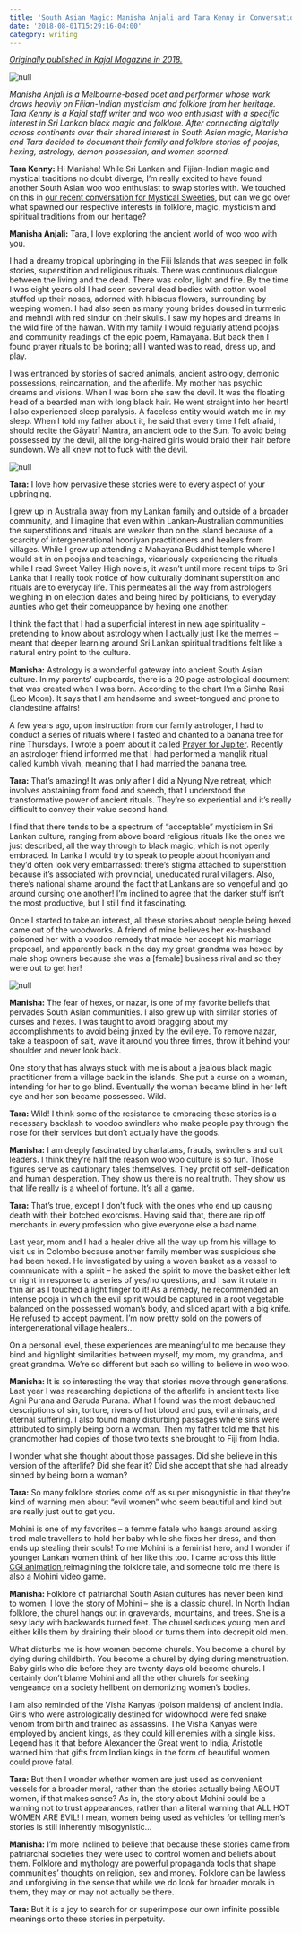 ```yaml
---
title: 'South Asian Magic: Manisha Anjali and Tara Kenny in Conversation'
date: '2018-08-01T15:29:16-04:00'
category: writing
---
```

[_Originally published in Kajal Magazine in 2018._](https://www.kajalmag.com/south-asian-magic-manisha-anjali/)

![null](/img/snakes.jpg)

_Manisha Anjali is a Melbourne-based poet and performer whose work draws heavily on Fijian-Indian mysticism and folklore from her heritage. Tara Kenny is a Kajal staff writer and woo woo enthusiast with a specific interest in Sri Lankan black magic and folklore. After connecting digitally across continents over their shared interest in South Asian magic, Manisha and Tara decided to document their family and folklore stories of poojas, hexing, astrology, demon possession, and women scorned._

**Tara Kenny:** Hi Manisha! While Sri Lankan and Fijian-Indian magic and mystical traditions no doubt diverge, I’m really excited to have found another South Asian woo woo enthusiast to swap stories with. We touched on this in [our recent conversation for Mystical Sweeties](https://soundcloud.com/tara-kenny-5/mystical-sweeties-3), but can we go over what spawned our respective interests in folklore, magic, mysticism and spiritual traditions from our heritage?

**Manisha Anjali:** Tara, I love exploring the ancient world of woo woo with you.

I had a dreamy tropical upbringing in the Fiji Islands that was seeped in folk stories, superstition and religious rituals. There was continuous dialogue between the living and the dead. There was color, light and fire. By the time I was eight years old I had seen several dead bodies with cotton wool stuffed up their noses, adorned with hibiscus flowers, surrounding by weeping women. I had also seen as many young brides doused in turmeric and mehndi with red sindur on their skulls. I saw my hopes and dreams in the wild fire of the hawan. With my family I would regularly attend poojas and community readings of the epic poem, Ramayana. But back then I found prayer rituals to be boring; all I wanted was to read, dress up, and play.

I was entranced by stories of sacred animals, ancient astrology, demonic possessions, reincarnation, and the afterlife. My mother has psychic dreams and visions. When I was born she saw the devil. It was the floating head of a bearded man with long black hair. He went straight into her heart! I also experienced sleep paralysis. A faceless entity would watch me in my sleep. When I told my father about it, he said that every time I felt afraid, I should recite the Gāyatrī Mantra, an ancient ode to the Sun. To avoid being possessed by the devil, all the long-haired girls would braid their hair before sundown. We all knew not to fuck with the devil.

![null](/img/manisha.jpg)

**Tara:** I love how pervasive these stories were to every aspect of your upbringing.

I grew up in Australia away from my Lankan family and outside of a broader community, and I imagine that even within Lankan-Australian communities the superstitions and rituals are weaker than on the island because of a scarcity of intergenerational hooniyan practitioners and healers from villages. While I grew up attending a Mahayana Buddhist temple where I would sit in on poojas and teachings, vicariously experiencing the rituals while I read Sweet Valley High novels, it wasn’t until more recent trips to Sri Lanka that I really took notice of how culturally dominant superstition and rituals are to everyday life. This permeates all the way from astrologers weighing in on election dates and being hired by politicians, to everyday aunties who get their comeuppance by hexing one another.

I think the fact that I had a superficial interest in new age spirituality – pretending to know about astrology when I actually just like the memes – meant that deeper learning around Sri Lankan spiritual traditions felt like a natural entry point to the culture.

**Manisha:** Astrology is a wonderful gateway into ancient South Asian culture. In my parents’ cupboards, there is a 20 page astrological document that was created when I was born. According to the chart I’m a Simha Rasi (Leo Moon). It says that I am handsome and sweet-tongued and prone to clandestine affairs!

 A few years ago, upon instruction from our family astrologer, I had to conduct a series of rituals where I fasted and chanted to a banana tree for nine Thursdays. I wrote a poem about it called [Prayer for Jupiter](http://www.blackmailpress.com/MA37.html). Recently an astrologer friend informed me that I had performed a manglik ritual called kumbh vivah, meaning that I had married the banana tree.

**Tara:** That’s amazing! It was only after I did a Nyung Nye retreat, which involves abstaining from food and speech, that I understood the transformative power of ancient rituals. They’re so experiential and it’s really difficult to convey their value second hand.

I find that there tends to be a spectrum of “acceptable” mysticism in Sri Lankan culture, ranging from above board religious rituals like the ones we just described, all the way through to black magic, which is not openly embraced. In Lanka I would try to speak to people about hooniyan and they’d often look very embarrassed: there’s stigma attached to superstition because it’s associated with provincial, uneducated rural villagers. Also, there’s national shame around the fact that Lankans are so vengeful and go around cursing one another! I’m inclined to agree that the darker stuff isn’t the most productive, but I still find it fascinating.

Once I started to take an interest, all these stories about people being hexed came out of the woodworks. A friend of mine believes her ex-husband poisoned her with a voodoo remedy that made her accept his marriage proposal, and apparently back in the day my great grandma was hexed by male shop owners because she was a \[female] business rival and so they were out to get her!

![null](/img/masks.jpg)

**Manisha:** The fear of hexes, or nazar, is one of my favorite beliefs that pervades South Asian communities. I also grew up with similar stories of curses and hexes. I was taught to avoid bragging about my accomplishments to avoid being jinxed by the evil eye. To remove nazar, take a teaspoon of salt, wave it around you three times, throw it behind your shoulder and never look back.

One story that has always stuck with me is about a jealous black magic practitioner from a village back in the islands. She put a curse on a woman, intending for her to go blind. Eventually the woman became blind in her left eye and her son became possessed. Wild.

**Tara:** Wild! I think some of the resistance to embracing these stories is a necessary backlash to voodoo swindlers who make people pay through the nose for their services but don’t actually have the goods.

**Manisha:** I am deeply fascinated by charlatans, frauds, swindlers and cult leaders. I think they’re half the reason woo woo culture is so fun. Those figures serve as cautionary tales themselves. They profit off self-deification and human desperation. They show us there is no real truth. They show us that life really is a wheel of fortune. It’s all a game.

**Tara:** That’s true, except I don’t fuck with the ones who end up causing death with their botched exorcisms. Having said that, there are rip off merchants in every profession who give everyone else a bad name.

Last year, mom and I had a healer drive all the way up from his village to visit us in Colombo because another family member was suspicious she had been hexed. He investigated by using a woven basket as a vessel to communicate with a spirit – he asked the spirit to move the basket either left or right in response to a series of yes/no questions, and I saw it rotate in thin air as I touched a light finger to it! As a remedy, he recommended an intense pooja in which the evil spirit would be captured in a root vegetable balanced on the possessed woman’s body, and sliced apart with a big knife. He refused to accept payment. I’m now pretty sold on the powers of intergenerational village healers…

On a personal level, these experiences are meaningful to me because they bind and highlight similarities between myself, my mom, my grandma, and great grandma. We’re so different but each so willing to believe in woo woo.

**Manisha:** It is so interesting the way that stories move through generations. Last year I was researching depictions of the afterlife in ancient texts like Agni Purana and Garuda Purana. What I found was the most debauched descriptions of sin, torture, rivers of hot blood and pus, evil animals, and eternal suffering. I also found many disturbing passages where sins were attributed to simply being born a woman. Then my father told me that his grandmother had copies of those two texts she brought to Fiji from India.

I wonder what she thought about those passages. Did she believe in this version of the afterlife? Did she fear it? Did she accept that she had already sinned by being born a woman?

**Tara:** So many folklore stories come off as super misogynistic in that they’re kind of warning men about “evil women” who seem beautiful and kind but are really just out to get you.

Mohini is one of my favorites – a femme fatale who hangs around asking tired male travellers to hold her baby while she fixes her dress, and then ends up stealing their souls! To me Mohini is a feminist hero, and I wonder if younger Lankan women think of her like this too. I came across this little [CGI animation ](https://www.youtube.com/watch?v=yCMHRxLXxA4)reimagining the folklore tale, and someone told me there is also a Mohini video game.

**Manisha:** Folklore of patriarchal South Asian cultures has never been kind to women. I love the story of Mohini – she is a classic churel. In North Indian folklore, the churel hangs out in graveyards, mountains, and trees. She is a sexy lady with backwards turned feet. The churel seduces young men and either kills them by draining their blood or turns them into decrepit old men.

What disturbs me is how women become churels. You become a churel by dying during childbirth. You become a churel by dying during menstruation. Baby girls who die before they are twenty days old become churels. I certainly don’t blame Mohini and all the other churels for seeking vengeance on a society hellbent on demonizing women’s bodies.

I am also reminded of the Visha Kanyas (poison maidens) of ancient India. Girls who were astrologically destined for widowhood were fed snake venom from birth and trained as assassins. The Visha Kanyas were employed by ancient kings, as they could kill enemies with a single kiss. Legend has it that before Alexander the Great went to India, Aristotle warned him that gifts from Indian kings in the form of beautiful women could prove fatal.

**Tara:** But then I wonder whether women are just used as convenient vessels for a broader moral, rather than the stories actually being ABOUT women, if that makes sense? As in, the story about Mohini could be a warning not to trust appearances, rather than a literal warning that ALL HOT WOMEN ARE EVIL! I mean, women being used as vehicles for telling men’s stories is still inherently misogynistic…

**Manisha:** I’m more inclined to believe that because these stories came from patriarchal societies they were used to control women and beliefs about them. Folklore and mythology are powerful propaganda tools that shape communities’ thoughts on religion, sex and money. Folklore can be lawless and unforgiving in the sense that while we do look for broader morals in them, they may or may not actually be there.

**Tara:** But it is a joy to search for or superimpose our own infinite possible meanings onto these stories in perpetuity.
